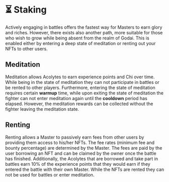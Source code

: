 # ⏳ Staking

Actively engaging in battles offers the fastest way for Masters to earn glory and riches. However, there exists also another path, more suitable for those who wish to grow while being absent from the realm of Godai. This is enabled either by entering a deep state of meditation or renting out your NFTs to other users.

## Meditation

Meditation allows Acolytes to earn experience points and Chi over time. While being in the state of meditation they can not participate in battles or be rented to other players. Furthermore, entering the state of meditation requires certain **warmup** time, while upon exiting the state of meditation the fighter can not enter meditation again until the **cooldown** period has elapsed. However, the meditation rewards can be collected without the fighter leaving the meditation state.

## Renting

Renting allows a Master to passively earn fees from other users by providing them access to his/her NFTs. The fee rates (minimum fee and bounty percentage) are determined by the Master. The fees are paid by the user borrowing an NFT and can be claimed by the owner once the battle has finished. Additionally, the Acolytes that are borrowed and take part in battles earn 10% of the experience points that they would earn if they entered the battle with their own Master. While the NFTs are rented they can not be used for battles or enter meditation.
